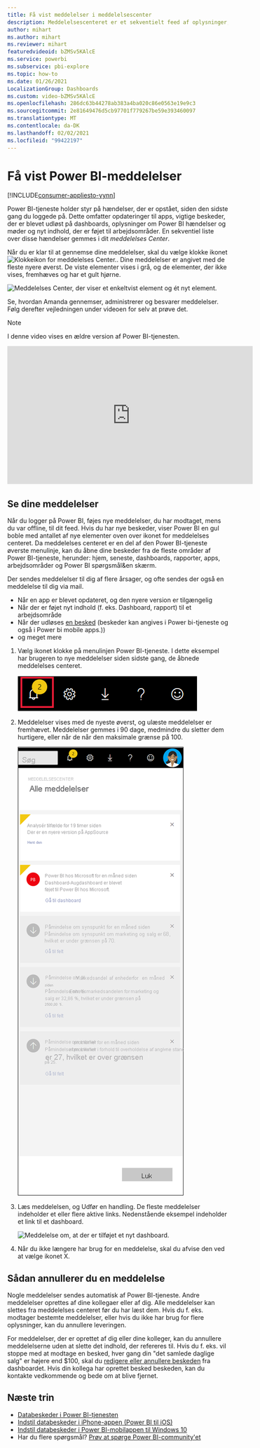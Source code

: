```yaml
---
title: Få vist meddelelser i meddelelsescenter
description: Meddelelsescenteret er et sekventielt feed af oplysninger, der er knyttet til din Power BI-oplevelse.
author: mihart
ms.author: mihart
ms.reviewer: mihart
featuredvideoid: bZMSv5KAlcE
ms.service: powerbi
ms.subservice: pbi-explore
ms.topic: how-to
ms.date: 01/26/2021
LocalizationGroup: Dashboards
ms.custom: video-bZMSv5KAlcE
ms.openlocfilehash: 286dc63b44278ab383a4ba020c86e0563e19e9c3
ms.sourcegitcommit: 2e81649476d5cb97701f779267be59e393460097
ms.translationtype: MT
ms.contentlocale: da-DK
ms.lasthandoff: 02/02/2021
ms.locfileid: "99422197"
---
```

# <a name="view-power-bi-notifications"></a>Få vist Power BI-meddelelser

[!INCLUDE[consumer-appliesto-yynn](../includes/consumer-appliesto-yynn.md)]


Power BI-tjeneste holder styr på hændelser, der er opstået, siden den sidste gang du loggede på. Dette omfatter opdateringer til apps, vigtige beskeder, der er blevet udløst på dashboards, oplysninger om Power BI hændelser og møder og nyt indhold, der er føjet til arbejdsområder. En sekventiel liste over disse hændelser gemmes i dit *meddelelses Center*. 

Når du er klar til at gennemse dine meddelelser, skal du vælge klokke ikonet  ![Klokkeikon for meddelelses Center.](./media/end-user-notification-center/power-bi-bell.png). Dine meddelelser er angivet med de fleste nyere øverst. De viste elementer vises i grå, og de elementer, der ikke vises, fremhæves og har et gult hjørne.   

![Meddelelses Center, der viser et enkeltvist element og ét nyt element.](./media/end-user-notification-center/power-bi-new.png)

Se, hvordan Amanda gennemser, administrerer og besvarer meddelelser. Følg derefter vejledningen under videoen for selv at prøve det.    

> [!NOTE]
> I denne video vises en ældre version af Power BI-tjenesten. 

<iframe width="560" height="315" src="https://www.youtube.com/embed/bZMSv5KAlcE" frameborder="0" allowfullscreen></iframe>

## <a name="view-your-notifications"></a>Se dine meddelelser
Når du logger på Power BI, føjes nye meddelelser, du har modtaget, mens du var offline, til dit feed. Hvis du har nye beskeder, viser Power BI en gul boble med antallet af nye elementer oven over ikonet for meddelelses centeret. Da meddelelses centeret er en del af den Power BI-tjeneste øverste menulinje, kan du åbne dine beskeder fra de fleste områder af Power BI-tjeneste, herunder: hjem, seneste, dashboards, rapporter, apps, arbejdsområder og Power BI spørgsmål&en skærm.

Der sendes meddelelser til dig af flere årsager, og ofte sendes der også en meddelelse til dig via mail. 
- Når en app er blevet opdateret, og den nyere version er tilgængelig
- Når der er føjet nyt indhold (f. eks. Dashboard, rapport) til et arbejdsområde
- Når der udløses [en besked](end-user-alerts.md) (beskeder kan angives i Power bi-tjeneste og også i Power bi mobile apps.))
- og meget mere


   
1. Vælg ikonet klokke på menulinjen Power BI-tjeneste. I dette eksempel har brugeren to nye meddelelser siden sidste gang, de åbnede meddelelses centeret.
   
   ![øverste menulinje, hvor ikonet Meddelelser er valgt](./media/end-user-notification-center/power-bi-notification-icon.png)
2. Meddelelser vises med de nyeste øverst, og ulæste meddelelser er fremhævet. Meddelelser gemmes i 90 dage, medmindre du sletter dem hurtigere, eller når de når den maksimale grænse på 100.
   
   ![Meddelelsescenter](./media/end-user-notification-center/power-bi-notifications-center.png)

3. Læs meddelelsen, og Udfør en handling. De fleste meddelelser indeholder et eller flere aktive links.  Nedenstående eksempel indeholder et link til et dashboard.

   ![Meddelelse om, at der er tilføjet et nyt dashboard.](./media/end-user-notification-center/power-bi-alert.png)

1. Når du ikke længere har brug for en meddelelse, skal du afvise den ved at vælge ikonet X.    

 
## <a name="how-to-cancel-a-notification"></a>Sådan annullerer du en meddelelse
Nogle meddelelser sendes automatisk af Power BI-tjeneste. Andre meddelelser oprettes af dine kollegaer eller af dig. Alle meddelelser kan slettes fra meddelelses centeret før du har læst dem. Hvis du f. eks. modtager bestemte meddelelser, eller hvis du ikke har brug for flere oplysninger, kan du annullere leveringen. 

For meddelelser, der er oprettet af dig eller dine kolleger, kan du annullere meddelelserne uden at slette det indhold, der refereres til. Hvis du f. eks. vil stoppe med at modtage en besked, hver gang din "det samlede daglige salg" er højere end $100, skal du [redigere eller annullere beskeden](end-user-alerts.md) fra dashboardet. Hvis din kollega har oprettet besked beskeden, kan du kontakte vedkommende og bede om at blive fjernet.


## <a name="next-steps"></a>Næste trin
* [Databeskeder i Power BI-tjenesten](end-user-alerts.md)
* [Indstil databeskeder i iPhone-appen (Power BI til iOS)](mobile/mobile-set-data-alerts-in-the-mobile-apps.md)
* [Indstil databeskeder i Power BI-mobilappen til Windows 10](mobile/mobile-set-data-alerts-in-the-mobile-apps.md)
* Har du flere spørgsmål? [Prøv at spørge Power BI-community'et](https://community.powerbi.com/)

